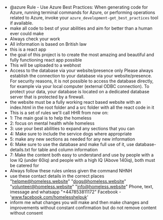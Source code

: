 - @azure Rule - Use Azure Best Practices: When generating code for Azure, running terminal commands for Azure, or performing operations related to Azure, invoke your `azure_development-get_best_practices` tool if available.
- make all code to best of your abilities and aim for better than a human ever could make
- Always check your work
- All information is based on British law
- this is a react app
- the goal of this project is to create the most amazing and beautiful and fully functioning react app possible
- This will be uploaded to a webhost
- Access to the database via your website/presence only
Please always establish the connection to your database via your website/presence. For security reasons, it is not possible to access the database directly, for example via your local computer (external ODBC connection). To protect your data, your database is located on a dedicated database server that is protected by a firewall.
- the website must be a fully working react based website with an index.html in the root folder and a src folder with all the react code in it
- This is a set of rules we'll call HHR from now on:
- 1: The main goal is to help the homeless
- 2: focus on mental health while homeless
- 3: use your best abilities to expand any sections that you can
- 4: Make sure to include the service dogs where appropriate
- 5: make any new sections as needed for any new information
- 6: Make sure to use the database and make full use of it, use database-details.txt for table and column information
- 7: Make the content both easy to understand and use by people with a low IQ (under 60iq) and people with a high IQ (Above 140iq), both must be catered for
- Always follow these rules unless given the command NHNH 
- use these contact details in the correct places "helpme@homeless.website" "dogs@homeless.website" "volunteer@homeless.website" "info@homeless.website" Phone, text, imessage and whatsapp "+447853811172" Facebook - 'www.facebook.com/homelesshelpuk'
- inform me what changes you will make and then make changes and improvements without constant confirmation but do not remove content without consent 